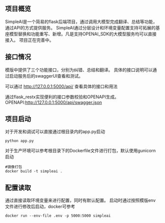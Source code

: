 ## 项目概览
SimpleAI是一个简易的flask后端项目，通过调用大模型完成翻译、总结等功能，通过API的方式提供服务。
SimpleAI通过分层设计和环境变量配置支持可拓展的基座模型替换和功能重写、新增。凡是支持OPENAI_SDK的大模型服务均可以直接接入。
项目正在完善中。
## 接口情况
模版中提供了三个功能接口，分别为纠错、总结和翻译。
具体的接口说明可以通过启动服务后的swaggerUI查看和测试。

可以通过 http://127.0.0.1:5000/api/ 查看具体的接口和用法

通过flask_restx实现便利的接口参数校验和OPENAPI生成。
OPENAPI:http://127.0.0.1:5000/api/swagger.json
## 项目启动
对于开发和调试可以直接通过根目录内的app.py启动
```language
python app.py
```
对于生产环境可以参考根目录下的Dockerfile文件进行打包，默认使用gunicorn启动
```language
#镜像打包
docker build -t simpleai .
```
## 配置读取
通过直接读取环境变量来进行配置，同时有默认配置。
启动时通过按照模版env文件进行修改后启动，docker可参考
```language
docker run --env-file .env -p 5000:5000 simpleai
```


